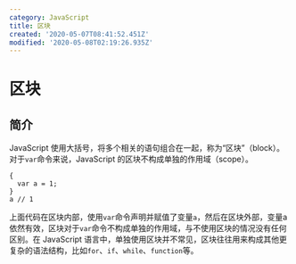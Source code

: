 ```yaml
---
category: JavaScript
title: 区块
created: '2020-05-07T08:41:52.451Z'
modified: '2020-05-08T02:19:26.935Z'
---
```

# 区块
## 简介
JavaScript 使用大括号，将多个相关的语句组合在一起，称为“区块”（block）。
对于`var`命令来说，JavaScript 的区块不构成单独的作用域（scope）。
```
{
  var a = 1;
}
a // 1
```
上面代码在区块内部，使用`var`命令声明并赋值了变量`a`，然后在区块外部，变量a依然有效，区块对于`var`命令不构成单独的作用域，与不使用区块的情况没有任何区别。在 JavaScript 语言中，单独使用区块并不常见，区块往往用来构成其他更复杂的语法结构，比如`for`、`if`、`while`、`function`等。
